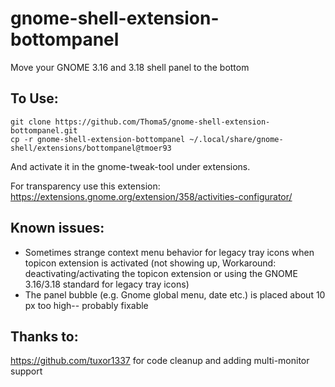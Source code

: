 # gnome-shell-extension-bottompanel
Move your GNOME 3.16 and 3.18 shell panel to the bottom

## To Use:
```
git clone https://github.com/Thoma5/gnome-shell-extension-bottompanel.git
cp -r gnome-shell-extension-bottompanel ~/.local/share/gnome-shell/extensions/bottompanel@tmoer93
```
And activate it in the gnome-tweak-tool under extensions.

For transparency use this extension:
https://extensions.gnome.org/extension/358/activities-configurator/

## Known issues:
+ Sometimes strange context menu behavior for legacy tray icons when topicon extension is activated (not showing up, Workaround: deactivating/activating the topicon extension or using the GNOME 3.16/3.18 standard for legacy tray icons)
+ The panel bubble (e.g. Gnome global menu, date etc.) is placed about 10 px too high-- probably fixable

## Thanks to:
https://github.com/tuxor1337 for code cleanup and adding multi-monitor support
